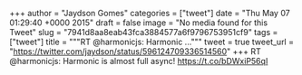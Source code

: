 
+++
author = "Jaydson Gomes"
categories = ["tweet"]
date = "Thu May 07 01:29:40 +0000 2015"
draft = false
image = "No media found for this Tweet"
slug = "7941d8aa8eab43fca3884577a6f9796753951cf9"
tags = ["tweet"]
title = """RT @harmonicjs: Harmonic ..."""
tweet = true
tweet_url = "https://twitter.com/jaydson/status/596124709336514560"
+++
RT @harmonicjs: Harmonic is almost full async! https://t.co/bDWxiP56qI
